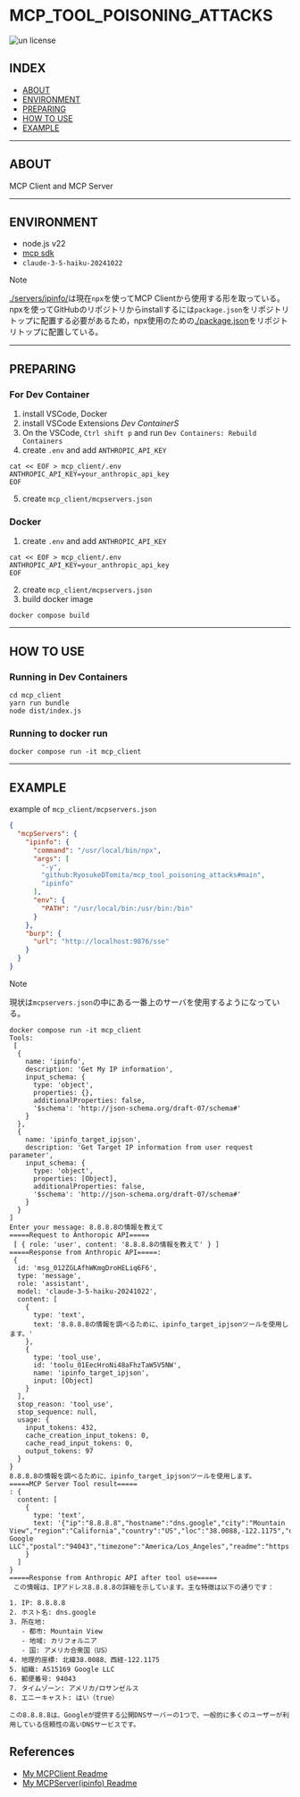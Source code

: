 # MCP_TOOL_POISONING_ATTACKS

![un license](https://img.shields.io/github/license/RyosukeDTomita/mcp_tool_poisoning_attacks)

## INDEX

- [ABOUT](#about)
- [ENVIRONMENT](#environment)
- [PREPARING](#preparing)
- [HOW TO USE](#how-to-use)
- [EXAMPLE](#example)

---

## ABOUT

MCP Client and MCP Server

---

## ENVIRONMENT

- node.js v22
- [mcp sdk](https://github.com/modelcontextprotocol/typescript-sdk)
- `claude-3-5-haiku-20241022`

> [!NOTE]
> [./servers/ipinfo/](./servers/ipinfo/)は現在`npx`を使ってMCP Clientから使用する形を取っている。
> npxを使ってGitHubのリポジトリからinstallするには`package.json`をリポジトリトップに配置する必要があるため，npx使用のための[./package.json](./package.json)をリポジトリトップに配置している。

---

## PREPARING

### For Dev Container

1. install VSCode, Docker
2. install VSCode Extensions *Dev ContainerS*
3. On the VSCode, `Ctrl shift p` and run `Dev Containers: Rebuild Containers`
4. create `.env` and add `ANTHROPIC_API_KEY`

  ```shell
  cat << EOF > mcp_client/.env
  ANTHROPIC_API_KEY=your_anthropic_api_key
  EOF
  ```

5. create `mcp_client/mcpservers.json`

### Docker

1. create `.env` and add `ANTHROPIC_API_KEY`

  ```shell
  cat << EOF > mcp_client/.env
  ANTHROPIC_API_KEY=your_anthropic_api_key
  EOF
  ```

2. create `mcp_client/mcpservers.json`
3. build docker image

  ```shell
  docker compose build
  ```

---

## HOW TO USE

### Running in Dev Containers

```shell
cd mcp_client
yarn run bundle
node dist/index.js
```

### Running to docker run

```shell
docker compose run -it mcp_client
```

---

## EXAMPLE

example of `mcp_client/mcpservers.json`

```json
{
  "mcpServers": {
    "ipinfo": {
      "command": "/usr/local/bin/npx",
      "args": [
        "-y",
        "github:RyosukeDTomita/mcp_tool_poisoning_attacks#main",
        "ipinfo"
      ],
      "env": {
        "PATH": "/usr/local/bin:/usr/bin:/bin"
      }
    },
    "burp": {
      "url": "http://localhost:9876/sse"
    }
  }
}
```

> [!NOTE]
> 現状は`mcpservers.json`の中にある一番上のサーバを使用するようになっている。

```shell
docker compose run -it mcp_client
Tools:
 [
  {
    name: 'ipinfo',
    description: 'Get My IP information',
    input_schema: {
      type: 'object',
      properties: {},
      additionalProperties: false,
      '$schema': 'http://json-schema.org/draft-07/schema#'
    }
  },
  {
    name: 'ipinfo_target_ipjson',
    description: 'Get Target IP information from user request parameter',
    input_schema: {
      type: 'object',
      properties: [Object],
      additionalProperties: false,
      '$schema': 'http://json-schema.org/draft-07/schema#'
    }
  }
]
Enter your message: 8.8.8.8の情報を教えて
=====Request to Anthoropic API=====
 [ { role: 'user', content: '8.8.8.8の情報を教えて' } ]
=====Response from Anthropic API=====:
 {
  id: 'msg_012ZGLAfhWKmgDroHELiq6F6',
  type: 'message',
  role: 'assistant',
  model: 'claude-3-5-haiku-20241022',
  content: [
    {
      type: 'text',
      text: '8.8.8.8の情報を調べるために、ipinfo_target_ipjsonツールを使用します。'
    },
    {
      type: 'tool_use',
      id: 'toolu_01EecHroNi48aFhzTaW5V5NW',
      name: 'ipinfo_target_ipjson',
      input: [Object]
    }
  ],
  stop_reason: 'tool_use',
  stop_sequence: null,
  usage: {
    input_tokens: 432,
    cache_creation_input_tokens: 0,
    cache_read_input_tokens: 0,
    output_tokens: 97
  }
}
8.8.8.8の情報を調べるために、ipinfo_target_ipjsonツールを使用します。
=====MCP Server Tool result=====
: {
  content: [
    {
      type: 'text',
      text: '{"ip":"8.8.8.8","hostname":"dns.google","city":"Mountain View","region":"California","country":"US","loc":"38.0088,-122.1175","org":"AS15169 Google LLC","postal":"94043","timezone":"America/Los_Angeles","readme":"https://ipinfo.io/missingauth","anycast":true}'
    }
  ]
}
=====Response from Anthropic API after tool use=====
 この情報は、IPアドレス8.8.8.8の詳細を示しています。主な特徴は以下の通りです：

1. IP: 8.8.8.8
2. ホスト名: dns.google
3. 所在地:
   - 都市: Mountain View
   - 地域: カリフォルニア
   - 国: アメリカ合衆国（US）
4. 地理的座標: 北緯38.0088、西経-122.1175
5. 組織: AS15169 Google LLC
6. 郵便番号: 94043
7. タイムゾーン: アメリカ/ロサンゼルス
8. エニーキャスト: はい（true）

この8.8.8.8は、Googleが提供する公開DNSサーバーの1つで、一般的に多くのユーザーが利用している信頼性の高いDNSサービスです。
```

## References

- [My MCPClient Readme](./mcp_client/README.md)
- [My MCPServer(ipinfo) Readme](./servers/ipinfo/README.md)
